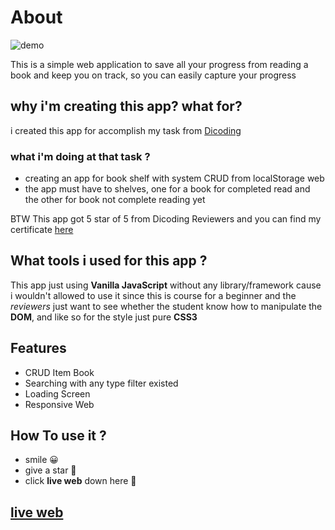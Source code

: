 # About
![demo](https://github.com/isekaiweb/assets/blob/main/demo-app/mybookshelf.gif)

This is a simple web application to save all your progress from reading a book and keep you on track, so you can easily capture your progress

## why i'm creating this app? what for?
i created this app for accomplish my task from [Dicoding](https://www.dicoding.com/academies/315)

### what i'm doing at that task ?
- creating an app for book shelf with system CRUD from localStorage web
- the app must have to shelves, one for a book for completed read and the other for book not complete reading yet

BTW This app got 5 star of 5 from Dicoding Reviewers and you can find my certificate [here](https://www.dicoding.com/certificates/0LZ03DRJ3Z65)

## What tools i used for this app ?
This app just using **Vanilla JavaScript** without any library/framework cause i wouldn't allowed to use it since this is course for a beginner and the *reviewers* just want to see whether the student know how to manipulate the **DOM**, and like so for the style just pure **CSS3**

## Features
- CRUD Item Book
- Searching with any type filter existed
- Loading Screen
- Responsive Web

## How To use it ?

- smile 😀
- give a star 🌟
- click **live web** down here 🔽

## [live web](https://isekaiweb.github.io/mybookshelf/)
